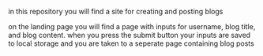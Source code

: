 in this repository you will find a site for creating and posting blogs

on the landing page you will find a page with inputs for username, blog title, and blog content.
when you press the submit button your inputs are saved to local storage and you are taken to a seperate page containing blog posts